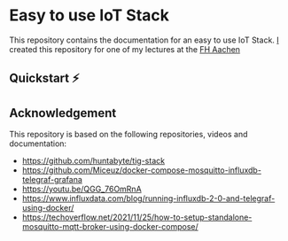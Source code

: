 # Easy to use IoT Stack

This repository contains the documentation for an easy to use IoT Stack.
[I](https://drumm.sh) created this repository for one of my lectures at the [FH Aachen](http://fh-aachen.de)

## Quickstart ⚡

## Acknowledgement

This repository is based on the following repositories, videos and documentation:

- https://github.com/huntabyte/tig-stack
- https://github.com/Miceuz/docker-compose-mosquitto-influxdb-telegraf-grafana
- https://youtu.be/QGG_76OmRnA
- https://www.influxdata.com/blog/running-influxdb-2-0-and-telegraf-using-docker/
- https://techoverflow.net/2021/11/25/how-to-setup-standalone-mosquitto-mqtt-broker-using-docker-compose/
